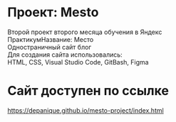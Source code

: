 # Проект: Mesto

Второй проект второго месяца обучения в Яндекс</br>
ПрактикумНазвание: Место</br>
Одностраничный сайт блог</br>
Для создания сайта использовались:</br>
HTML, CSS, Visual Studio Code, GitBash, Figma

# Сайт доступен по ссылке

https://depanique.github.io/mesto-project/index.html

